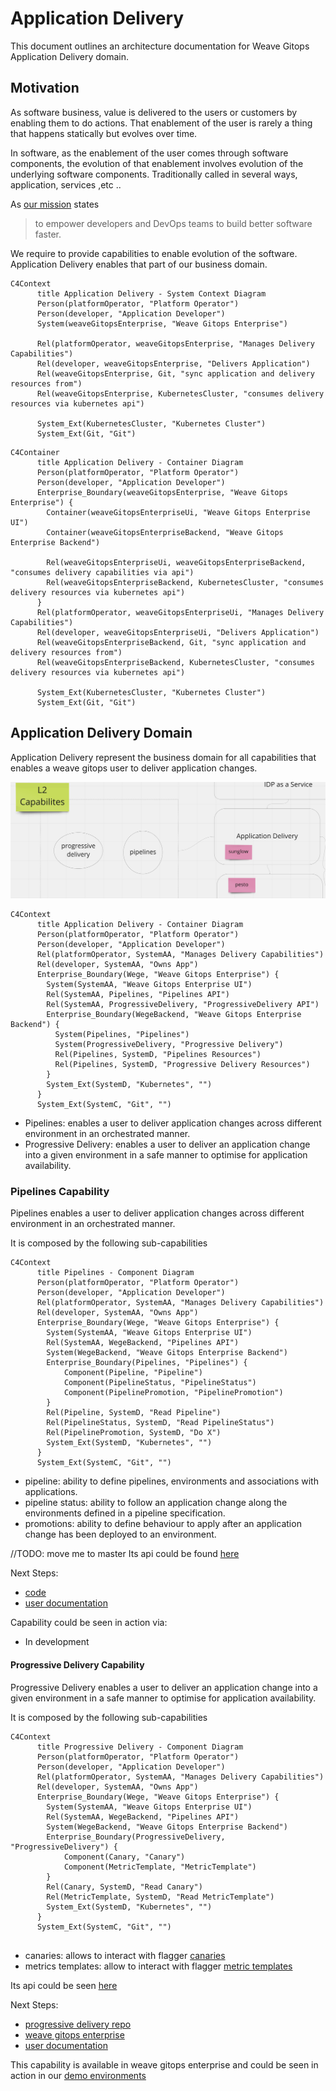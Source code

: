 # Application Delivery 

This document outlines an architecture documentation for Weave Gitops Application Delivery domain.

## Motivation

As software business, value is delivered to the users or customers by enabling them to do actions. 
That enablement of the user is rarely a thing that happens statically but evolves over time. 

In software, as the enablement of the user comes through software components, the evolution of that enablement 
involves evolution of the underlying software components. Traditionally called in several ways, application, services ,etc ..

As [our mission](https://www.weave.works/company/) states
> to empower developers and DevOps teams to build better software faster. 

We require to provide capabilities to enable evolution of the software. Application Delivery enables that part of our
business domain.


```mermaid
C4Context
      title Application Delivery - System Context Diagram
      Person(platformOperator, "Platform Operator")
      Person(developer, "Application Developer")      
      System(weaveGitopsEnterprise, "Weave Gitops Enterprise")

      Rel(platformOperator, weaveGitopsEnterprise, "Manages Delivery Capabilities")
      Rel(developer, weaveGitopsEnterprise, "Delivers Application")
      Rel(weaveGitopsEnterprise, Git, "sync application and delivery resources from")
      Rel(weaveGitopsEnterprise, KubernetesCluster, "consumes delivery resources via kubernetes api")

      System_Ext(KubernetesCluster, "Kubernetes Cluster")
      System_Ext(Git, "Git") 
```

```mermaid
C4Container
      title Application Delivery - Container Diagram
      Person(platformOperator, "Platform Operator")
      Person(developer, "Application Developer")      
      Enterprise_Boundary(weaveGitopsEnterprise, "Weave Gitops Enterprise") {
        Container(weaveGitopsEnterpriseUi, "Weave Gitops Enterprise UI")
        Container(weaveGitopsEnterpriseBackend, "Weave Gitops Enterprise Backend")

        Rel(weaveGitopsEnterpriseUi, weaveGitopsEnterpriseBackend, "consumes delivery capabilities via api")
        Rel(weaveGitopsEnterpriseBackend, KubernetesCluster, "consumes delivery resources via kubernetes api")
      }
      Rel(platformOperator, weaveGitopsEnterpriseUi, "Manages Delivery Capabilities")
      Rel(developer, weaveGitopsEnterpriseUi, "Delivers Application")
      Rel(weaveGitopsEnterpriseBackend, Git, "sync application and delivery resources from")
      Rel(weaveGitopsEnterpriseBackend, KubernetesCluster, "consumes delivery resources via kubernetes api")

      System_Ext(KubernetesCluster, "Kubernetes Cluster")
      System_Ext(Git, "Git")                
```


## Application Delivery Domain

Application Delivery represent the business domain for all capabilities that enables a weave gitops user to deliver application changes.

![application domain diagram](imgs/application-delivery-domain.png)


```mermaid
C4Context
      title Application Delivery - Container Diagram
      Person(platformOperator, "Platform Operator")
      Person(developer, "Application Developer")    
      Rel(platformOperator, SystemAA, "Manages Delivery Capabilities")
      Rel(developer, SystemAA, "Owns App")
      Enterprise_Boundary(Wege, "Weave Gitops Enterprise") {
        System(SystemAA, "Weave Gitops Enterprise UI")
        Rel(SystemAA, Pipelines, "Pipelines API")
        Rel(SystemAA, ProgressiveDelivery, "ProgressiveDelivery API")
        Enterprise_Boundary(WegeBackend, "Weave Gitops Enterprise Backend") {
          System(Pipelines, "Pipelines")
          System(ProgressiveDelivery, "Progressive Delivery")
          Rel(Pipelines, SystemD, "Pipelines Resources")
          Rel(Pipelines, SystemD, "Progressive Delivery Resources")
        }
        System_Ext(SystemD, "Kubernetes", "") 
      }
      System_Ext(SystemC, "Git", "") 
```


- Pipelines: enables a user to deliver application changes across different environment in an orchestrated manner. 
- Progressive Delivery: enables a user to deliver an application change into a given environment in a safe manner to optimise for application availability.

### Pipelines Capability

Pipelines enables a user to deliver application changes across different environment in an orchestrated manner.

It is composed by the following sub-capabilities

```mermaid
C4Context
      title Pipelines - Component Diagram
      Person(platformOperator, "Platform Operator")
      Person(developer, "Application Developer")    
      Rel(platformOperator, SystemAA, "Manages Delivery Capabilities")
      Rel(developer, SystemAA, "Owns App")
      Enterprise_Boundary(Wege, "Weave Gitops Enterprise") {
        System(SystemAA, "Weave Gitops Enterprise UI")
        Rel(SystemAA, WegeBackend, "Pipelines API")
        System(WegeBackend, "Weave Gitops Enterprise Backend")
        Enterprise_Boundary(Pipelines, "Pipelines") {
            Component(Pipeline, "Pipeline")
            Component(PipelineStatus, "PipelineStatus")
            Component(PipelinePromotion, "PipelinePromotion")
        }
        Rel(Pipeline, SystemD, "Read Pipeline")
        Rel(PipelineStatus, SystemD, "Read PipelineStatus")
        Rel(PipelinePromotion, SystemD, "Do X")
        System_Ext(SystemD, "Kubernetes", "") 
      }
      System_Ext(SystemC, "Git", "") 
```

- pipeline: ability to define pipelines, environments and associations with applications. 
- pipeline status: ability to follow an application change along the environments defined in a pipeline specification.
- promotions: ability to define behaviour to apply after an application change has been deployed to an environment.

//TODO: move me to master
Its api could be found [here](https://github.com/weaveworks/weave-gitops-enterprise/blob/af0da2a895d205d837d1c7afaf29977225e01957/api/pipelines/pipelines.proto)

Next Steps:
- [code](https://github.com/weaveworks/weave-gitops-enterprise)
- [user documentation](https://docs.gitops.weave.works/docs/enterprise/intro/index.html)

Capability could be seen in action via:
- In development

#### Progressive Delivery Capability

Progressive Delivery enables a user to deliver an application change into a given environment in a safe manner to optimise for application availability.

It is composed by the following sub-capabilities

```mermaid
C4Context
      title Progressive Delivery - Component Diagram
      Person(platformOperator, "Platform Operator")
      Person(developer, "Application Developer")    
      Rel(platformOperator, SystemAA, "Manages Delivery Capabilities")
      Rel(developer, SystemAA, "Owns App")
      Enterprise_Boundary(Wege, "Weave Gitops Enterprise") {
        System(SystemAA, "Weave Gitops Enterprise UI")
        Rel(SystemAA, WegeBackend, "Pipelines API")
        System(WegeBackend, "Weave Gitops Enterprise Backend")
        Enterprise_Boundary(ProgressiveDelivery, "ProgressiveDelivery") {
            Component(Canary, "Canary")
            Component(MetricTemplate, "MetricTemplate")
        }
        Rel(Canary, SystemD, "Read Canary")
        Rel(MetricTemplate, SystemD, "Read MetricTemplate")
        System_Ext(SystemD, "Kubernetes", "") 
      }
      System_Ext(SystemC, "Git", "") 


```

- canaries: allows to interact with flagger [canaries](https://docs.flagger.app/usage/how-it-works#canary-resource)
- metrics templates: allow to interact with flagger [metric templates](https://docs.flagger.app/usage/metrics#custom-metrics)

Its api could be seen [here](https://github.com/weaveworks/progressive-delivery/blob/main/api/prog/prog.proto)

Next Steps:
- [progressive delivery repo](https://github.com/weaveworks/progressive-delivery)
- [weave gitops enterprise](https://github.com/weaveworks/weave-gitops-enterprise)
- [user documentation](https://docs.gitops.weave.works/docs/guides/delivery/0)

This capability is available in weave gitops enterprise and could be seen in 
action in our [demo environments](https://demo-01.wge.dev.weave.works/applications/delivery)













